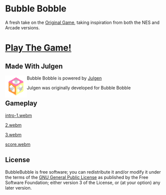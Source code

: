 # Bubble Bobble
A fresh take on the [Original Game](https://en.wikipedia.org/wiki/Bubble_Bobble), taking inspiration from both the NES and Arcade versions.

# [Play The Game!](https://julianrijken.com/BubbleBobbleWeb/BubbleBobble)


## Made With Julgen
<img alt="Julgen Logo" src="./ReadmeContent/Julgen_Logo_Large.png" width="70" align="left"/>

Bubble Bobble is powered by [Julgen](https://github.com/JulianRijken/Julgen)

Julgen was originally developed for Bubble Bobble

## Gameplay

[intro-1.webm](https://github.com/user-attachments/assets/830f9b07-3c98-4d94-972a-46ec3e2cd240)

[2.webm](https://github.com/user-attachments/assets/577c8460-ad1e-415b-94cd-237bc0a95f41)

[3.webm](https://github.com/user-attachments/assets/e5b7dcb5-b47b-4001-b40f-aca536d00010)

[score.webm](https://github.com/user-attachments/assets/2e284b44-7c54-46ea-9516-ccf012d4d38f)


## License
BubbleBubble is free software; you can redistribute it and/or modify it under the terms of the [GNU General Public License](LICENSE.md) as published by the Free Software Foundation; either version 3 of the License, or (at your option) any later version.
